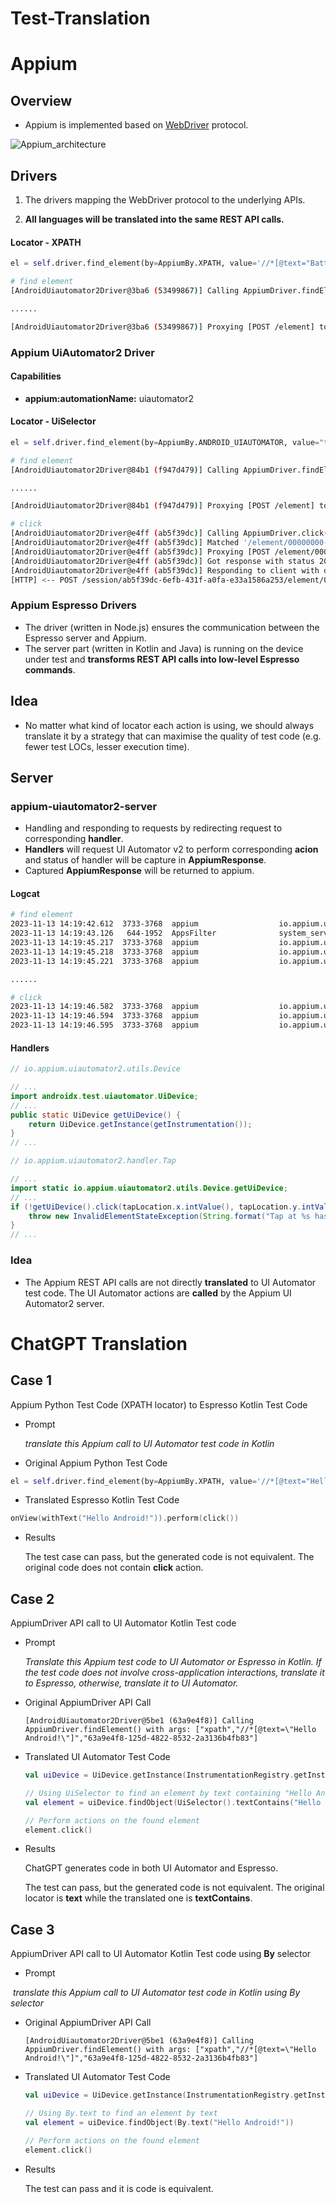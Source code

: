# Test-Translation

# Appium

## Overview

* Appium is implemented based on [WebDriver](https://www.selenium.dev/documentation/webdriver/) protocol.

![Appium_architecture](./doc/Appium_architecture.png)

## Drivers

1. The drivers mapping the WebDriver protocol to the underlying APIs.

2. **All languages will be translated into the same REST API calls.**

#### Locator - XPATH

```python
el = self.driver.find_element(by=AppiumBy.XPATH, value='//*[@text="Battery"]')
```

```sh
# find element
[AndroidUiautomator2Driver@3ba6 (53499867)] Calling AppiumDriver.findElement() with args: ["xpath","//*[@text=\"Battery\"]","53499867-b83b-4a55-8e39-df11c4ae8a75"]

......

[AndroidUiautomator2Driver@3ba6 (53499867)] Proxying [POST /element] to [POST http://127.0.0.1:8200/session/3e9b85a5-991d-4c6e-a3a8-9f67ac16a3e8/element] with body: {"strategy":"xpath","selector":"//*[@text=\"Battery\"]","context":"","multiple":false}
```

### Appium UiAutomator2 Driver

#### Capabilities

* **appium:automationName:** uiautomator2

#### Locator - UiSelector

```python
el = self.driver.find_element(by=AppiumBy.ANDROID_UIAUTOMATOR, value="text(\"Battery\")")
```

```sh
# find element
[AndroidUiautomator2Driver@84b1 (f947d479)] Calling AppiumDriver.findElement() with args: ["-android uiautomator","text(\"Battery\")","f947d479-e27b-4e7f-8802-fdd10cb2f006"]

......

[AndroidUiautomator2Driver@84b1 (f947d479)] Proxying [POST /element] to [POST http://127.0.0.1:8201/session/33a13a14-eaaf-48cd-8ccf-3b35f7ede44a/element] with body: {"strategy":"-android uiautomator","selector":"text(\"Battery\")","context":"","multiple":false}
```

```sh
# click
[AndroidUiautomator2Driver@e4ff (ab5f39dc)] Calling AppiumDriver.click() with args: ["00000000-0000-0082-0000-000300000004","ab5f39dc-6efb-431f-a0fa-e33a1586a253"]
[AndroidUiautomator2Driver@e4ff (ab5f39dc)] Matched '/element/00000000-0000-0082-0000-000300000004/click' to command name 'click'
[AndroidUiautomator2Driver@e4ff (ab5f39dc)] Proxying [POST /element/00000000-0000-0082-0000-000300000004/click] to [POST http://127.0.0.1:8200/session/1e78cd56-cea9-4b22-afb2-aee4987fd94d/element/00000000-0000-0082-0000-000300000004/click] with body: {"element":"00000000-0000-0082-0000-000300000004"}
[AndroidUiautomator2Driver@e4ff (ab5f39dc)] Got response with status 200: {"sessionId":"1e78cd56-cea9-4b22-afb2-aee4987fd94d","value":null}
[AndroidUiautomator2Driver@e4ff (ab5f39dc)] Responding to client with driver.click() result: null
[HTTP] <-- POST /session/ab5f39dc-6efb-431f-a0fa-e33a1586a253/element/00000000-0000-0082-0000-000300000004/click 200 655 ms - 14
```

### Appium Espresso Drivers

* The driver (written in Node.js) ensures the communication between the Espresso server and Appium.
* The server part (written in Kotlin and Java) is running on the device under test and **transforms REST API calls into low-level Espresso commands**.

## Idea

* No matter what kind of locator each action is using, we should always translate it by a strategy that can maximise the quality of test code (e.g. fewer test LOCs, lesser execution time).

## Server

### appium-uiautomator2-server

* Handling and responding to requests by redirecting request to corresponding **handler**.
* **Handlers** will request UI Automator v2 to perform corresponding **acion** and status of handler will be capture in **AppiumResponse**.
* Captured **AppiumResponse** will be returned to appium.

#### Logcat

```sh
# find element
2023-11-13 14:19:42.612  3733-3768  appium                  io.appium.uiautomator2.server        I  AppiumResponse: {"sessionId":"68681fbe-918f-4fda-acd6-ac9586c96c29","value":{"androidId":"27282751669a751d","apiVersion":"34","bluetooth":{"state":"ON"},"brand":"google","carrierName":"T-Mobile","displayDensity":440,"locale":"en_US","manufacturer":"Google","model":"sdk_gphone64_x86_64","networks":[{"capabilities":{…
2023-11-13 14:19:43.126   644-1952  AppsFilter              system_server                        I  interaction: PackageSetting{c480d2f io.appium.uiautomator2.server.test/10183} -> PackageSetting{80d26a6 com.example.toyaut/10203} BLOCKED
2023-11-13 14:19:45.217  3733-3768  appium                  io.appium.uiautomator2.server        I  channel read: POST /session/68681fbe-918f-4fda-acd6-ac9586c96c29/element
2023-11-13 14:19:45.218  3733-3768  appium                  io.appium.uiautomator2.server        I  FindElement command
2023-11-13 14:19:45.221  3733-3768  appium                  io.appium.uiautomator2.server        I  method: 'xpath', selector: '//*[@text="Hello Android!"]'

......

# click
2023-11-13 14:19:46.582  3733-3768  appium                  io.appium.uiautomator2.server        I  AppiumResponse: {"sessionId":"68681fbe-918f-4fda-acd6-ac9586c96c29","value":{"ELEMENT":"00000000-0000-0100-0000-000300000004","element-6066-11e4-a52e-4f735466cecf":"00000000-0000-0100-0000-000300000004"}}
2023-11-13 14:19:46.594  3733-3768  appium                  io.appium.uiautomator2.server        I  channel read: POST /session/68681fbe-918f-4fda-acd6-ac9586c96c29/element/00000000-0000-0100-0000-000300000004/click
2023-11-13 14:19:46.595  3733-3768  appium                  io.appium.uiautomator2.server        I  Click command
```

#### Handlers

```java
// io.appium.uiautomator2.utils.Device

// ...
import androidx.test.uiautomator.UiDevice;
// ...
public static UiDevice getUiDevice() {
    return UiDevice.getInstance(getInstrumentation());
}
// ...
```

```java
// io.appium.uiautomator2.handler.Tap

// ...
import static io.appium.uiautomator2.utils.Device.getUiDevice;
// ...
if (!getUiDevice().click(tapLocation.x.intValue(), tapLocation.y.intValue())) {
    throw new InvalidElementStateException(String.format("Tap at %s has failed", tapLocation));
}
// ...
```



### Idea

* The Appium REST API calls are not directly **translated** to UI Automator test code. The UI Automator actions are **called** by the Appium UI Automator2 server.



# ChatGPT Translation

## Case 1

Appium Python Test Code (XPATH locator) to Espresso Kotlin Test Code

* Prompt

  *translate this Appium call to UI Automator test code in Kotlin* 

* Original Appium Python Test Code

```python
el = self.driver.find_element(by=AppiumBy.XPATH, value='//*[@text="Hello Android!"]')
```

* Translated Espresso Kotlin Test Code

```kotlin
onView(withText("Hello Android!")).perform(click())
```

* Results

  The test case can pass, but the generated code is not equivalent. The original code does not contain **click** action.

## Case 2

AppiumDriver API call to UI Automator Kotlin Test code

* Prompt

  *Translate this Appium test code to UI Automator or Espresso in Kotlin. If the test code does not involve cross-application interactions, translate it to Espresso, otherwise, translate it to UI Automator.*

* Original AppiumDriver API Call

  ```shell
  [AndroidUiautomator2Driver@5be1 (63a9e4f8)] Calling AppiumDriver.findElement() with args: ["xpath","//*[@text=\"Hello Android!\"]","63a9e4f8-125d-4822-8532-2a3136b4fb83"]
  ```

* Translated UI Automator Test Code

  ```kotlin
  val uiDevice = UiDevice.getInstance(InstrumentationRegistry.getInstrumentation())
  
  // Using UiSelector to find an element by text containing "Hello Android!"
  val element = uiDevice.findObject(UiSelector().textContains("Hello Android!"))
  
  // Perform actions on the found element
  element.click()
  ```

* Results

  ChatGPT generates code in both UI Automator and Espresso.

  The test can pass, but the generated code is not equivalent. The original locator is **text** while the translated one is **textContains**.

## Case 3

AppiumDriver API call to UI Automator Kotlin Test code using **By** selector

* Prompt

​	*translate this Appium call to UI Automator test code in Kotlin using By selector*

* Original AppiumDriver API Call

  ```shell
  [AndroidUiautomator2Driver@5be1 (63a9e4f8)] Calling AppiumDriver.findElement() with args: ["xpath","//*[@text=\"Hello Android!\"]","63a9e4f8-125d-4822-8532-2a3136b4fb83"] 
  ```

* Translated UI Automator Test Code

  ```kotlin
  val uiDevice = UiDevice.getInstance(InstrumentationRegistry.getInstrumentation())
  
  // Using By.text to find an element by text
  val element = uiDevice.findObject(By.text("Hello Android!"))
  
  // Perform actions on the found element
  element.click()
  ```

* Results

  The test can pass and it is code is equivalent.